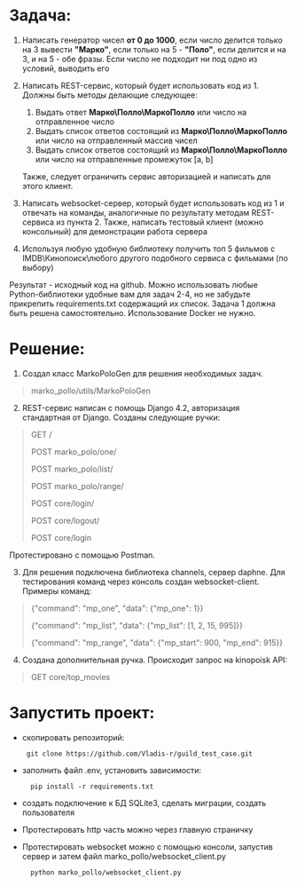 # Задача:
1. Написать генератор чисел **от 0 до 1000**, если число делится только на 3 вывести **"Марко"**, если только на 5 - **"Поло"**, если делится и на 3, и на 5 - обе фразы. Если число не подходит ни под одно из условий, выводить его

2. Написать REST-сервис, который будет использовать код из 1. Должны быть методы делающие следующее:
    1) Выдать ответ **Марко\Полло\МаркоПолло** или число на отправленное число
    2) Выдать список ответов состоящий из **Марко\Полло\МаркоПолло** или число на отправленный массив чисел
    3) Выдать список ответов  состоящий из **Марко\Полло\МаркоПолло** или число на отправленные промежуток [a, b]

    Также, следует ограничить сервис авторизацией и написать для этого клиент. 

3. Написать websocket-сервер, который будет использовать код из 1 и отвечать на команды, аналогичные по результату методам REST-сервиса из пункта 2. Также, написать тестовый клиент (можно консольный) для демонстрации работа сервера

4. Используя любую удобную библиотеку получить топ 5 фильмов с IMDB\Кинопоиск\любого другого подобного сервиса с фильмами (по выбору)

Результат - исходный код на github. Можно использовать любые Python-библиотеки удобные вам для задач 2-4, но не забудьте прикрепить requirements.txt содержащий их список. Задача 1 должна быть решена самостоятельно. Использование Docker не нужно.

# Решение:
   1. Создал класс MarkoPoloGen для решения необходимых задач.
   > marko_pollo/utils/MarkoPoloGen

   2. REST-сервис написан с помощь Django 4.2, авторизация стандартная от Django. Созданы следующие ручки:

> GET /
> 
> POST marko_polo/one/
> 
> POST marko_polo/list/
> 
> POST marko_polo/range/
> 
> POST core/login/
> 
> POST core/logout/
> 
> POST core/login
   
   Протестировано с помощью Postman.
   
3. Для решения подключена библиотека channels, сервер daphne. Для тестирования команд через консоль создан websocket-client. Примеры команд:
> {"command": "mp_one", "data": {"mp_one": 1}}
> 
> {"command": "mp_list", "data": {"mp_list": [1, 2, 15, 995]}}
> 
> {"command": "mp_range", "data": {"mp_start": 900, "mp_end": 915}}

4. Создана дополнительная ручка. Происходит запрос на kinopoisk API:
> GET core/top_movies

# Запустить проект:
- скопировать репозиторий:

       git clone https://github.com/Vladis-r/guild_test_case.git

- заполнить файл .env, установить зависимости:

        pip install -r requirements.txt

- создать подключение к БД SQLite3, сделать миграции, создать пользователя
- Протестировать http часть можно через главную страничку
- Протестировать websocket можно с помощью консоли, запустив сервер и затем файл marko_pollo/websocket_client.py

        python marko_pollo/websocket_client.py